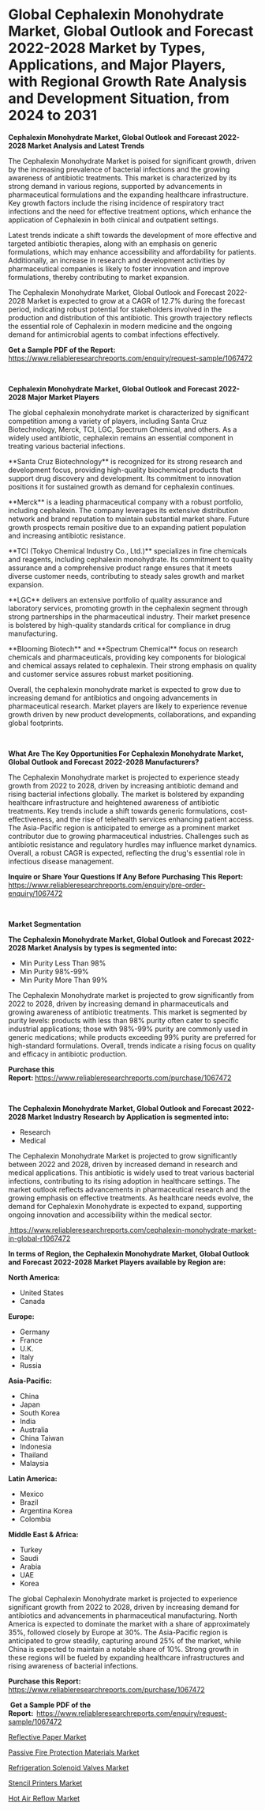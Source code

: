 <p><h1>Global Cephalexin Monohydrate Market, Global Outlook and Forecast 2022-2028 Market by Types, Applications, and Major Players, with Regional Growth Rate Analysis and Development Situation, from 2024 to 2031</h1></p><p><strong>Cephalexin Monohydrate Market, Global Outlook and Forecast 2022-2028 Market Analysis and Latest Trends</strong></p>
<p><p>The Cephalexin Monohydrate Market is poised for significant growth, driven by the increasing prevalence of bacterial infections and the growing awareness of antibiotic treatments. This market is characterized by its strong demand in various regions, supported by advancements in pharmaceutical formulations and the expanding healthcare infrastructure. Key growth factors include the rising incidence of respiratory tract infections and the need for effective treatment options, which enhance the application of Cephalexin in both clinical and outpatient settings.</p><p>Latest trends indicate a shift towards the development of more effective and targeted antibiotic therapies, along with an emphasis on generic formulations, which may enhance accessibility and affordability for patients. Additionally, an increase in research and development activities by pharmaceutical companies is likely to foster innovation and improve formulations, thereby contributing to market expansion.</p><p>The Cephalexin Monohydrate Market, Global Outlook and Forecast 2022-2028 Market is expected to grow at a CAGR of 12.7% during the forecast period, indicating robust potential for stakeholders involved in the production and distribution of this antibiotic. This growth trajectory reflects the essential role of Cephalexin in modern medicine and the ongoing demand for antimicrobial agents to combat infections effectively.</p></p>
<p><strong>Get a Sample PDF of the Report:&nbsp;</strong> <a href="https://www.reliableresearchreports.com/enquiry/request-sample/1067472">https://www.reliableresearchreports.com/enquiry/request-sample/1067472</a></p>
<p>&nbsp;</p>
<p><strong>Cephalexin Monohydrate Market, Global Outlook and Forecast 2022-2028 Major Market Players</strong></p>
<p><p>The global cephalexin monohydrate market is characterized by significant competition among a variety of players, including Santa Cruz Biotechnology, Merck, TCI, LGC, Spectrum Chemical, and others. As a widely used antibiotic, cephalexin remains an essential component in treating various bacterial infections.</p><p>**Santa Cruz Biotechnology** is recognized for its strong research and development focus, providing high-quality biochemical products that support drug discovery and development. Its commitment to innovation positions it for sustained growth as demand for cephalexin continues.</p><p>**Merck** is a leading pharmaceutical company with a robust portfolio, including cephalexin. The company leverages its extensive distribution network and brand reputation to maintain substantial market share. Future growth prospects remain positive due to an expanding patient population and increasing antibiotic resistance.</p><p>**TCI (Tokyo Chemical Industry Co., Ltd.)** specializes in fine chemicals and reagents, including cephalexin monohydrate. Its commitment to quality assurance and a comprehensive product range ensures that it meets diverse customer needs, contributing to steady sales growth and market expansion.</p><p>**LGC** delivers an extensive portfolio of quality assurance and laboratory services, promoting growth in the cephalexin segment through strong partnerships in the pharmaceutical industry. Their market presence is bolstered by high-quality standards critical for compliance in drug manufacturing.</p><p>**Blooming Biotech** and **Spectrum Chemical** focus on research chemicals and pharmaceuticals, providing key components for biological and chemical assays related to cephalexin. Their strong emphasis on quality and customer service assures robust market positioning.</p><p>Overall, the cephalexin monohydrate market is expected to grow due to increasing demand for antibiotics and ongoing advancements in pharmaceutical research. Market players are likely to experience revenue growth driven by new product developments, collaborations, and expanding global footprints.</p></p>
<p>&nbsp;</p>
<p><strong>What Are The Key Opportunities For Cephalexin Monohydrate Market, Global Outlook and Forecast 2022-2028 Manufacturers?</strong></p>
<p><p>The Cephalexin Monohydrate market is projected to experience steady growth from 2022 to 2028, driven by increasing antibiotic demand and rising bacterial infections globally. The market is bolstered by expanding healthcare infrastructure and heightened awareness of antibiotic treatments. Key trends include a shift towards generic formulations, cost-effectiveness, and the rise of telehealth services enhancing patient access. The Asia-Pacific region is anticipated to emerge as a prominent market contributor due to growing pharmaceutical industries. Challenges such as antibiotic resistance and regulatory hurdles may influence market dynamics. Overall, a robust CAGR is expected, reflecting the drug's essential role in infectious disease management.</p></p>
<p><strong>Inquire or Share Your Questions If Any Before Purchasing This Report:</strong> <a href="https://www.reliableresearchreports.com/enquiry/pre-order-enquiry/1067472">https://www.reliableresearchreports.com/enquiry/pre-order-enquiry/1067472</a></p>
<p>&nbsp;</p>
<p><strong>Market Segmentation</strong></p>
<p><strong>The Cephalexin Monohydrate Market, Global Outlook and Forecast 2022-2028 Market Analysis by types is segmented into:</strong></p>
<p><ul><li>Min Purity Less Than 98%</li><li>Min Purity 98%-99%</li><li>Min Purity More Than 99%</li></ul></p>
<p><p>The Cephalexin Monohydrate market is projected to grow significantly from 2022 to 2028, driven by increasing demand in pharmaceuticals and growing awareness of antibiotic treatments. This market is segmented by purity levels: products with less than 98% purity often cater to specific industrial applications; those with 98%-99% purity are commonly used in generic medications; while products exceeding 99% purity are preferred for high-standard formulations. Overall, trends indicate a rising focus on quality and efficacy in antibiotic production.</p></p>
<p><strong>Purchase this Report:&nbsp;</strong><a href="https://www.reliableresearchreports.com/purchase/1067472">https://www.reliableresearchreports.com/purchase/1067472</a></p>
<p>&nbsp;</p>
<p><strong>The Cephalexin Monohydrate Market, Global Outlook and Forecast 2022-2028 Market Industry Research by Application is segmented into:</strong></p>
<p><ul><li>Research</li><li>Medical</li></ul></p>
<p><p>The Cephalexin Monohydrate Market is projected to grow significantly between 2022 and 2028, driven by increased demand in research and medical applications. This antibiotic is widely used to treat various bacterial infections, contributing to its rising adoption in healthcare settings. The market outlook reflects advancements in pharmaceutical research and the growing emphasis on effective treatments. As healthcare needs evolve, the demand for Cephalexin Monohydrate is expected to expand, supporting ongoing innovation and accessibility within the medical sector.</p></p>
<p><a href="https://www.reliableresearchreports.com/cephalexin-monohydrate-market-in-global-r1067472">&nbsp;https://www.reliableresearchreports.com/cephalexin-monohydrate-market-in-global-r1067472</a></p>
<p><strong>In terms of Region, the Cephalexin Monohydrate Market, Global Outlook and Forecast 2022-2028 Market Players available by Region are:</strong></p>
<p>
    <p> <strong> North America: </strong>
        <ul>
            <li>United States</li>
            <li>Canada</li>
        </ul>
        </p> 
    <p> <strong> Europe: </strong>
        <ul>
            <li>Germany</li>
            <li>France</li>
            <li>U.K.</li>
            <li>Italy</li>
            <li>Russia</li>
        </ul>
        </p> 
    <p> <strong> Asia-Pacific: </strong>
        <ul>
            <li>China</li>
            <li>Japan</li>
            <li>South Korea</li>
            <li>India</li>
            <li>Australia</li>
            <li>China Taiwan</li>
            <li>Indonesia</li>
            <li>Thailand</li>
            <li>Malaysia</li>
        </ul>
        </p> 
    <p> <strong> Latin America: </strong>
        <ul>
            <li>Mexico</li>
            <li>Brazil</li>
            <li>Argentina Korea</li>
            <li>Colombia</li>
        </ul>
        </p> 
    <p> <strong> Middle East & Africa: </strong>
        <ul>
            <li>Turkey</li>
            <li>Saudi</li>
            <li>Arabia</li>
            <li>UAE</li>
            <li>Korea</li>
        </ul>
    </p>
    </p>
<p><p>The global Cephalexin Monohydrate market is projected to experience significant growth from 2022 to 2028, driven by increasing demand for antibiotics and advancements in pharmaceutical manufacturing. North America is expected to dominate the market with a share of approximately 35%, followed closely by Europe at 30%. The Asia-Pacific region is anticipated to grow steadily, capturing around 25% of the market, while China is expected to maintain a notable share of 10%. Strong growth in these regions will be fueled by expanding healthcare infrastructures and rising awareness of bacterial infections.</p></p>
<p><strong>Purchase this Report: </strong><a href="https://www.reliableresearchreports.com/purchase/1067472">https://www.reliableresearchreports.com/purchase/1067472</a></p>
<p>&nbsp;<strong>Get a Sample PDF of the Report:&nbsp;&nbsp;</strong><a href="https://www.reliableresearchreports.com/enquiry/request-sample/1067472">https://www.reliableresearchreports.com/enquiry/request-sample/1067472</a></p>
<p><strong></strong></p>
<p><p><a href="https://medium.com/@caraleeh23/the-global-market-overview-of-the-reflective-paper-market-provides-a-unique-perspective-on-the-c11878c46062">Reflective Paper Market</a></p><p><a href="https://issuu.com/reportprime-2/docs/passive-fire-protection-materials-m_9f527820447a50">Passive Fire Protection Materials Market</a></p><p><a href="https://medium.com/@gordonparr1969/this-refrigeration-solenoid-valves-market-research-report-evaluates-the-key-market-trends-b251cd0ae2b8">Refrigeration Solenoid Valves Market</a></p><p><a href="https://www.linkedin.com/pulse/stencil-printers-market-research-report-exploring-size-revenue-y4u3f?trackingId=FeTqifqMSA%2Bmb6197J5kxQ%3D%3D">Stencil Printers Market</a></p><p><a href="https://www.linkedin.com/pulse/hot-air-reflow-market-trends-growth-outlook-2024-2031-uu9ff?trackingId=5u046jBdSwexF0n9Zx8Mxw%3D%3D">Hot Air Reflow Market</a></p></p>